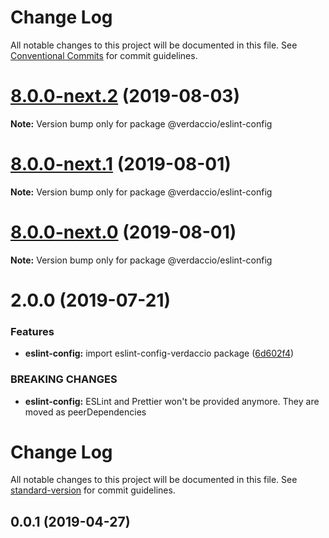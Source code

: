 # Change Log

All notable changes to this project will be documented in this file.
See [Conventional Commits](https://conventionalcommits.org) for commit guidelines.

# [8.0.0-next.2](https://github.com/verdaccio/monorepo/compare/v8.0.0-next.1...v8.0.0-next.2) (2019-08-03)

**Note:** Version bump only for package @verdaccio/eslint-config





# [8.0.0-next.1](https://github.com/verdaccio/monorepo/compare/v8.0.0-next.0...v8.0.0-next.1) (2019-08-01)

**Note:** Version bump only for package @verdaccio/eslint-config





# [8.0.0-next.0](https://github.com/verdaccio/monorepo/compare/v2.0.0...v8.0.0-next.0) (2019-08-01)

**Note:** Version bump only for package @verdaccio/eslint-config





# 2.0.0 (2019-07-21)


### Features

* **eslint-config:** import eslint-config-verdaccio package ([6d602f4](https://github.com/verdaccio/monorepo/commit/6d602f4))


### BREAKING CHANGES

* **eslint-config:** ESLint and Prettier won't be provided anymore. They are moved as peerDependencies



# Change Log

All notable changes to this project will be documented in this file. See [standard-version](https://github.com/conventional-changelog/standard-version) for commit guidelines.

## 0.0.1 (2019-04-27)
